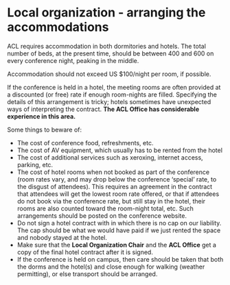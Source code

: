 # Local organization - arranging the accommodations

ACL requires accommodation in both dormitories and hotels. The total number of beds, at the present time, should be between 400 and 600 on every conference night, peaking in the middle.

Accommodation should not exceed US $100/night per room, if possible.

If the conference is held in a hotel, the meeting rooms are often provided at a discounted (or free) rate if enough room-nights are filled.
Specifying the details of this arrangement is tricky; hotels sometimes have unexpected ways of interpreting the contract.
**The ACL Office has considerable experience in this area.**

Some things to beware of:

- The cost of conference food, refreshments, etc.
- The cost of AV equipment, which usually has to be rented from the hotel
- The cost of additional services such as xeroxing, internet access, parking, etc.
- The cost of hotel rooms when not booked as part of the conference (room rates vary, and may drop below the conference ‘special’ rate, to the disgust of attendees). This requires an agreement in the contract that attendees will get the lowest room rate offered, or that if attendees do not book via the conference rate, but still stay in the hotel, their rooms are also counted toward the room-night total, etc. Such arrangements should be posted on the conference website.
- Do not sign a hotel contract with in which there is no cap on our liability. The cap should be what we would have paid if we just rented the space and nobody stayed at the hotel.
- Make sure that the **Local Organization Chair** and the **ACL Office** get a copy of the final hotel contract after it is signed.
- If the conference is held on campus, then care should be taken that both the dorms and the hotel(s) and close enough for walking (weather permitting), or else transport should be arranged.

